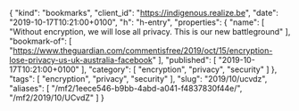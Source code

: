 {
  "kind": "bookmarks",
  "client_id": "https://indigenous.realize.be",
  "date": "2019-10-17T10:21:00+0100",
  "h": "h-entry",
  "properties": {
    "name": [
      "Without encryption, we will lose all privacy. This is our new battleground"
    ],
    "bookmark-of": [
      "https://www.theguardian.com/commentisfree/2019/oct/15/encryption-lose-privacy-us-uk-australia-facebook"
    ],
    "published": [
      "2019-10-17T10:21:00+0100"
    ],
    "category": [
      "encryption",
      "privacy",
      "security"
    ]
  },
  "tags": [
    "encryption",
    "privacy",
    "security"
  ],
  "slug": "2019/10/ucvdz",
  "aliases": [
    "/mf2/1eece546-b9bb-4abd-a041-f4837830f44e/",
    "/mf2/2019/10/UCvdZ"
  ]
}
